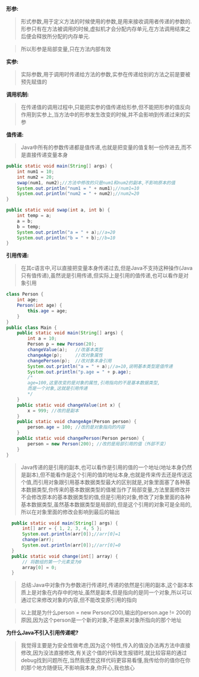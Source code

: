 **形参:**

>形式参数,用于定义方法的时候使用的参数,是用来接收调用者传递的参数的.形参只有在方法被调用的时候,虚拟机才会分配内存单元,在方法调用结束之后便会释放所分配的内存单元.

>所以形参是局部变量,只在方法内部有效

**实参:**

>实际参数,用于调用时传递给方法的参数,实参在传递给别的方法之前是要被预先赋值的

**调用机制:**

>在传递值的调用过程中,只能把实参的值传递给形参,但不能把形参的值反向作用到实参上,当方法中的形参发生改变的时候,并不会影响到传递过来的实参

**值传递:**

>Java中所有的参数传递都是值传递,也就是把变量的值复制一份传进去,而不是直接传递变量本身

```Java
public static void main(String[] args) {
    int num1 = 10;
    int num2 = 20;
    swap(num1, num2);//方法中修改的只是num1和num2的副本,不影响原本的值
    System.out.println("num1 = " + num1);//num1=10
    System.out.println("num2 = " + num2);//num2=20
}

public static void swap(int a, int b) {
    int temp = a;
    a = b;
    b = temp;
    System.out.println("a = " + a);//a=20
    System.out.println("b = " + b);//b=10
}
```

**引用传递:**

>在其c语言中,可以直接把变量本身传递过去,但是Java不支持这种操作(Java只有值传递),虽然说是引用传递,但实际上是引用的值传递,也可以看作是对象引用

```Java
class Person {
    int age;
    Person(int age) {
        this.age = age;
    }
}
public class Main {
    public static void main(String[] args) {
        int a = 10;
        Person p = new Person(20);
        changeValue(a);   //改基本类型
        changeAge(p);     //改对象属性
        changePerson(p);  //改对象本身引用
        System.out.println("a = " + a);//a=10,说明基本类型是值传递
        System.out.println("p.age = " + p.age);
        /*
        age=100,这里改变的是对象的属性,引用指向的不是基本数据类型,
        而是一个对象,这就是引用传递
        */
    }
    public static void changeValue(int x) {
        x = 999; //改的是副本
    }
    public static void changeAge(Person person) {
        person.age = 100; //改的是对象指向的内容
    }
    public static void changePerson(Person person) {
        person = new Person(200); //改的是局部引用的值（外部不变）
    }
}
```

>Java传递的是引用的副本,也可以看作是引用的值的一个地址(地址本身仍然是副本),但不能看作是这个引用的值的地址本身,也就是传来传去还是传送这个值,而引用对象跟引用基本数据类型最大的区别就是,对象里面塞了各种基本数据类型,你传来的基本数据类型的值被当作了局部变量,方法里面修改并不会修改原本的基本数据类型的值,但是引用的对象,修改了对象里面的各种基本数据类型,虽然基本数据类型是局部的,但是这个引用的对象可是全局的,所以在对象里面的修改会影响到最后的输出

```java
  public static void main(String[] args) {
      int[] arr = { 1, 2, 3, 4, 5 };
      System.out.println(arr[0]);//arr[0]=1
      change(arr);
      System.out.println(arr[0]);//arr[0]=0
  }
  public static void change(int[] array) {
      // 将数组的第一个元素变为0
      array[0] = 0;
  }
```

>总结:Java中对象作为参数进行传递时,传递的依然是引用的副本,这个副本本质上是对象在内存中的地址,虽然是副本,但是指向的是同一个对象,所以可以通过它来修改对象的内容,但不能改变原引用的指向

>以上就是为什么person = new Person(200),输出的person.age != 200的原因,因为这个person是一个新的对象,不是原来对象所指向的那个地址

**为什么Java不引入引用传递呢?**

>我觉得主要是为安全性做考虑,因为这个特性,传入的值没办法再方法中直接修改,因为没法直接修改,有关这个值的代码发生报错时,就比较容易的通过debug找到问题所在,当然我感觉这样代码更容易看懂,我传给你的值你在你的那个地方随便玩,不影响我本身,你开心,我也放心



